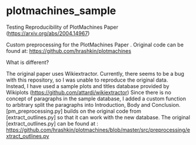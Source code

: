 # plotmachines_sample
Testing Reproducibility of PlotMachines Paper (https://arxiv.org/abs/2004.14967)

Custom preprocessing for the PlotMachines Paper . Original code can be found at: https://github.com/hrashkin/plotmachines  

What is different?  
  
The original paper uses Wikiextractor. Currently, there seems to be a bug with this repository, so I was unable to reproduce the original data.  
Instead, I have used a sample plots and titles database provided by Wikiplots (https://github.com/attardi/wikiextractor)
Since there is no concept of paragraphs in the sample database, I added a custom function to arbitrary split the paragraphs into Introduction, Body and Conclusion.  
[pm_preprocessing.py] builds on the original code from [extract_outlines.py] so that it can work with the new database.
The original [extract_outlines.py] can be found at : https://github.com/hrashkin/plotmachines/blob/master/src/preprocessing/extract_outlines.py
